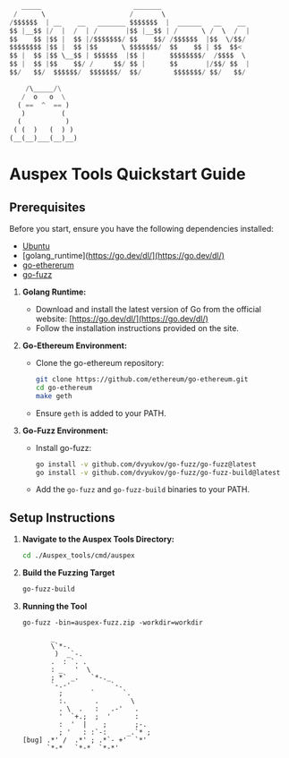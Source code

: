 ```python
   _____                       _______                      
 /      \                     /       \                     
/$$$$$$  | __    __   _______ $$$$$$$  |  ______   __    __ 
$$ |__$$ |/  |  /  | /       |$$ |__$$ | /      \ /  \  /  |            
$$    $$ |$$ |  $$ |/$$$$$$$/ $$    $$/ /$$$$$$  |$$  \/$$/ 
$$$$$$$$ |$$ |  $$ |$$      \ $$$$$$$/  $$    $$ | $$  $$<  
$$ |  $$ |$$ \__$$ | $$$$$$  |$$ |      $$$$$$$$/  /$$$$  \ 
$$ |  $$ |$$    $$/ /     $$/ $$ |      $$       |/$$/ $$  |
$$/   $$/  $$$$$$/  $$$$$$$/  $$/        $$$$$$$/ $$/   $$/

    /\_____/\
   /  o   o  \
  ( ==  ^  == )
   )         (
  (           )
 ( (  )   (  ) ) 
(__(__)___(__)__)

```


# Auspex Tools Quickstart Guide

## Prerequisites

Before you start, ensure you have the following dependencies installed:

* [Ubuntu]()
* [golang_runtime](https://go.dev/dl/](https://go.dev/dl/)
* [go-ethererum](https://github.com/ethereum/go-ethereum)
* [go-fuzz](github.com/dvyukov/go-fuzz/)

1. **Golang Runtime:**
   - Download and install the latest version of Go from the official website: [https://go.dev/dl/](https://go.dev/dl/)
   - Follow the installation instructions provided on the site.

2. **Go-Ethereum Environment:**
   - Clone the go-ethereum repository:
     ```sh
     git clone https://github.com/ethereum/go-ethereum.git
     cd go-ethereum
     make geth
     ```
   - Ensure `geth` is added to your PATH.

3. **Go-Fuzz Environment:**
   - Install go-fuzz:
     ```sh
     go install -v github.com/dvyukov/go-fuzz/go-fuzz@latest
     go install -v github.com/dvyukov/go-fuzz/go-fuzz-build@latest
     ```
   - Add the `go-fuzz` and `go-fuzz-build` binaries to your PATH.

## Setup Instructions

1. **Navigate to the Auspex Tools Directory:**
   ```sh
   cd ./Auspex_tools/cmd/auspex
   ```

2. **Build the Fuzzing Target**
   ```sh
   go-fuzz-build
   ```

3. **Running the Tool**
   ```shell
   go-fuzz -bin=auspex-fuzz.zip -workdir=workdir
   ```
   ```shell
          _                        
          \`*-.                    
           )  _`-.                 
          .  : `. .                
          : _   '  \               
          ; *` _.   `*-._          
          `-.-'          `-.       
            ;       `       `.     
            :.       .        \    
            . \  .   :   .-'   .   
            '  `+.;  ;  '      :   
            :  '  |    ;       ;-. 
            ; '   : :`-:     _.`* ;
   [bug] .*' /  .*' ; .*`- +'  `*' 
         `*-*   `*-*  `*-*'
   ```
